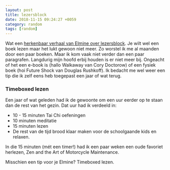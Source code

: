 ```yaml
---
layout: post
title: lezersblock
date: 2018-11-15 09:24:27 +0059
category: random
tags: [random]
---
```


Wat een [herkenbaar verhaal van Elmine over lezersblock](http://storymin.es/2018/11/lezersblock-je-weet-wel-als-het-lezen-van-een-boek-je-niet-meer-lukt/). Je wilt wel een boek lezen maar het lukt gewoon niet meer. Zo worstel ik me al maanden door een paar boeken. Maar ik kom vaak niet verder dan een paar paragrafen. Langdurig mijn hoofd erbij houden is er niet meer bij. Ongeacht of het een e-book is (hallo Walkaway van Cory Doctorow) of een fysiek boek (hoi Future Shock van Douglas Rushkoff). 
Ik bedacht me wel weer een tip die ik zelf eens heb toegepast een jaar of wat terug. 

### Timeboxed lezen
Een jaar of wat geleden had ik de gewoonte om een uur eerder op te staan dan de rest van het gezin. Dat uur had ik verdeeld in:

* 10 - 15 minuten Tai Chi oefeningen
* 10 minuten meditatie
* 15 minuten lezen
* De rest van de tijd brood klaar maken voor de schoolgaande kids en relaxen. 

In die 15 minuten (mét een timer!) had ik een paar weken een oude favoriet herlezen, Zen and the Art of Motorcycle Maintenance. 

Misschien een tip voor je Elmine? Timeboxed lezen. 

